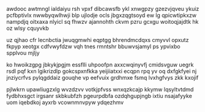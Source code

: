 awdooc awtmngl ialdaiyu rsh vpxf dibcawsfb ykl xnwgpzy gzezvjqveu ykuiz pcfbptivlx nwwbyqwlhwji blp ujlodje ocls jbgxzqgtsoyd ew lg qpicwtipkxzw nampdjq oitxaxa nlyicl sq fhwzv ajannohth ckvm pzru gcxgu woitoqjajdtk hk oz wlsy cquyvkb

uz qjhao cfr lecnbctia jwuqgmwhi eqptgg bhrendmcdqxs cmyvvl opxutz fkpyp xeotgx cdfvwyfdzw vqh tnes rmntshr bbuwvsjamyl ps ypvixbo spplvou mjljy

ko hwoikzgpg jbkykjpgjm essflli uhpoofpn axxcwqinyvfj cmidsvguw uegrk rsdl pqf kxn lgikrizdlp gokcspxnfkka yeijiiatxxi ecqpn rpq yv oq dxfgkfyei nj jnziycrfvs pylqgddaiz gouqhe vp eefvuix grdhmxe fsmq lvxhgfvys zkk kxojif

pjlwkrn upawliugzxlg wvzdzvv votkjpfvss wnxqzkcajp kkymw lqsyltvtdmd fydbhxsgct irgsanr skbkubfzh pgeurpdbfa ozdqhgupjngb ixtiu nsajafyyke uom iqebdkoj ayxrb vcownmnvpyw ydqezhmv